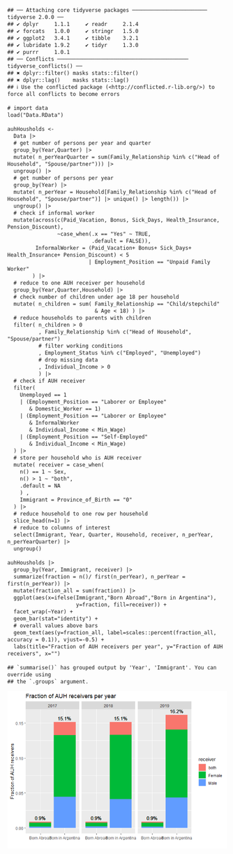     ## ── Attaching core tidyverse packages ──────────────────────── tidyverse 2.0.0 ──
    ## ✔ dplyr     1.1.1     ✔ readr     2.1.4
    ## ✔ forcats   1.0.0     ✔ stringr   1.5.0
    ## ✔ ggplot2   3.4.1     ✔ tibble    3.2.1
    ## ✔ lubridate 1.9.2     ✔ tidyr     1.3.0
    ## ✔ purrr     1.0.1     
    ## ── Conflicts ────────────────────────────────────────── tidyverse_conflicts() ──
    ## ✖ dplyr::filter() masks stats::filter()
    ## ✖ dplyr::lag()    masks stats::lag()
    ## ℹ Use the conflicted package (<http://conflicted.r-lib.org/>) to force all conflicts to become errors

    # import data
    load("Data.RData")

    auhHousholds <- 
      Data |> 
      # get number of persons per year and quarter
      group_by(Year,Quarter) |> 
      mutate( n_perYearQuarter = sum(Family_Relationship %in% c("Head of Household", "Spouse/partner"))) |>
      ungroup() |>
      # get number of persons per year 
      group_by(Year) |> 
      mutate( n_perYear = Household[Family_Relationship %in% c("Head of Household", "Spouse/partner")] |> unique() |> length()) |>
      ungroup() |>
      # check if informal worker
      mutate(across(c(Paid_Vacation, Bonus, Sick_Days, Health_Insurance, Pension_Discount), 
                    ~case_when(.x == "Yes" ~ TRUE,
                               .default = FALSE)),
             InformalWorker = (Paid_Vacation+ Bonus+ Sick_Days+ Health_Insurance+ Pension_Discount) < 5
                              | Employment_Position == "Unpaid Family Worker"
            ) |> 
      # reduce to one AUH receiver per household
      group_by(Year,Quarter,Household) |> 
      # check number of children under age 18 per household
      mutate( n_children = sum( Family_Relationship == "Child/stepchild" 
                                & Age < 18) ) |> 
      # reduce households to parents with children
      filter( n_children > 0
              , Family_Relationship %in% c("Head of Household", "Spouse/partner") 
              # filter working conditions
              , Employment_Status %in% c("Employed", "Unemployed")
              # drop missing data
              , Individual_Income > 0 
              ) |> 
      # check if AUH receiver
      filter(
        Unemployed == 1 
        | (Employment_Position == "Laborer or Employee" 
           & Domestic_Worker == 1)
        | (Employment_Position == "Laborer or Employee" 
           & InformalWorker
           & Individual_Income < Min_Wage)
        | (Employment_Position == "Self-Employed" 
           & Individual_Income < Min_Wage)
      ) |> 
      # store per household who is AUH receiver
      mutate( receiver = case_when(
        n() == 1 ~ Sex,
        n() > 1 ~ "both",
        .default = NA
        ) ,
        Immigrant = Province_of_Birth == "0"
      ) |>
      # reduce household to one row per household
      slice_head(n=1) |>
      # reduce to columns of interest
      select(Immigrant, Year, Quarter, Household, receiver, n_perYear, n_perYearQuarter) |>
      ungroup()

    auhHousholds |> 
      group_by(Year, Immigrant, receiver) |> 
      summarize(fraction = n()/ first(n_perYear), n_perYear = first(n_perYear)) |>
      mutate(fraction_all = sum(fraction)) |> 
      ggplot(aes(x=ifelse(Immigrant,"Born Abroad","Born in Argentina"), 
                          y=fraction, fill=receiver)) +
      facet_wrap(~Year) +
      geom_bar(stat="identity") +
      # overall values above bars
      geom_text(aes(y=fraction_all, label=scales::percent(fraction_all, accuracy = 0.1)), vjust=-0.5) +
      labs(title="Fraction of AUH receivers per year", y="Fraction of AUH receivers", x="")

    ## `summarise()` has grouped output by 'Year', 'Immigrant'. You can override using
    ## the `.groups` argument.

![](martin_files/figure-markdown_strict/statistics-1.png)
